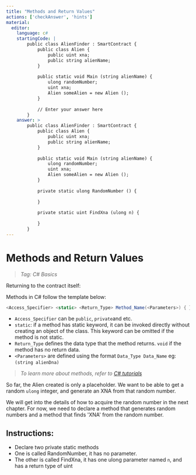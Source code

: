 ```yaml
---
title: "Methods and Return Values"
actions: ['checkAnswer', 'hints']
material: 
  editor:
    language: c#
    startingCode: |
        public class AlienFinder : SmartContract {
            public class Alien {
                public uint xna;
                public string alienName;
            }
            
            public static void Main (string alienName) {
                ulong randomNumber;
                uint xna; 
                Alien someAlien = new Alien (); 
            }
            
            // Enter your answer here
        }
    answer: > 
        public class AlienFinder : SmartContract {
            public class Alien {
                public uint xna;
                public string alienName;
            }
            
            public static void Main (string alienName) {
                ulong randomNumber;
                uint xna; 
                Alien someAlien = new Alien (); 
            }
            
            private static ulong RandomNumber () {
            
            }
            
            private static uint FindXna (ulong n) {
            
            }
        }
---
```


# Methods and Return Values
> *Tag: C# Basics*

Returning to the contract itself: 

Methods in C# follow the template below: 

```c#
<Access_Specifier> <static> <Return_Type> Method_Name(<Parameters>) { }
```

- `Access_Specifier` can be `public`, `private`and etc. 
- `static`: if a method has static keyword, it can be invoked directly without creating an object of the class. This keyword can be omitted if the method is not static. 
- `Return_Type` defines the data type that the method returns. `void` if the method has no return data. 
- `<Parameters>` are defined using the format `Data_Type Data_Name` eg: `(string alienDna)`

> *To learn more about methods, refer to [C# tutorials](https://www.tutlane.com/tutorial/csharp/csharp-methods-functions-with-examples)*

So far, the Alien created is only a placeholder. We want to be able to get a random `ulong` integer, and generate an XNA from that random number. 

We will get into the details of how to acquire the random number in the next chapter. For now, we need to declare a method that generates random numbers and a method that finds 'XNA' from the random number. 

## Instructions: 

- Declare two private static methods
- One is called RandomNumber, it has no parameter. 
- The other is called FindXna, it has one ulong parameter named `n`, and has a return type of uint